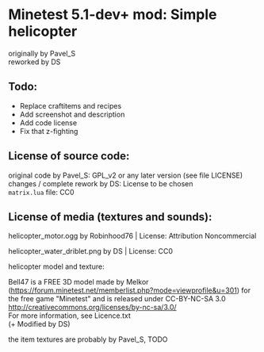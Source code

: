 Minetest 5.1-dev+ mod: Simple helicopter
========================================
originally by Pavel_S  
reworked by DS  

Todo:
-----

- Replace craftitems and recipes
- Add screenshot and description
- Add code license
- Fix that z-fighting

License of source code:
-----------------------
original code by Pavel_S: GPL_v2 or any later version (see file LICENSE)  
changes / complete rework by DS: License to be chosen  
`matrix.lua` file: CC0  

License of media (textures and sounds):
---------------------------------------

helicopter_motor.ogg by  Robinhood76 | License: Attribution Noncommercial  

helicopter_water_driblet.png by DS | License: CC0

helicopter model and texture:  

Bell47 is a FREE 3D model made by Melkor (https://forum.minetest.net/memberlist.php?mode=viewprofile&u=301) for the free game "Minetest" and is released under CC-BY-NC-SA 3.0 http://creativecommons.org/licenses/by-nc-sa/3.0/  
For more information, see Licence.txt  
(+ Modified by DS)  

the item textures are probably by Pavel_S, TODO  
